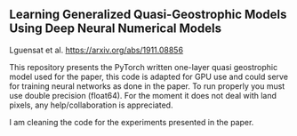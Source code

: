 ## Learning Generalized Quasi-Geostrophic Models Using Deep Neural Numerical Models

Lguensat et al. https://arxiv.org/abs/1911.08856

This repository presents the PyTorch written one-layer quasi geostrophic model used for the paper, this code is adapted for GPU use and could serve for training neural networks as done in the paper. To run properly you must use double precision (float64). For the moment it does not deal with land pixels, any help/collaboration is appreciated.

I am cleaning the code for the experiments presented in the paper.
